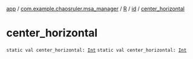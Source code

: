 [app](../../../index.md) / [com.example.chaosruler.msa_manager](../../index.md) / [R](../index.md) / [id](index.md) / [center_horizontal](.)

# center_horizontal

`static val center_horizontal: `[`Int`](https://kotlinlang.org/api/latest/jvm/stdlib/kotlin/-int/index.html)
`static val center_horizontal: `[`Int`](https://kotlinlang.org/api/latest/jvm/stdlib/kotlin/-int/index.html)